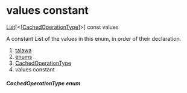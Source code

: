 
<div>

# values constant

</div>


[List](https://api.flutter.dev/flutter/dart-core/List-class.html)[\<[[CachedOperationType](../../enums_enums/CachedOperationType.html)]\>]
const values



A constant List of the values in this enum, in order of their
declaration.







1.  [talawa](../../index.html)
2.  [enums](../../enums_enums/)
3.  [CachedOperationType](../../enums_enums/CachedOperationType.html)
4.  values constant

##### CachedOperationType enum







